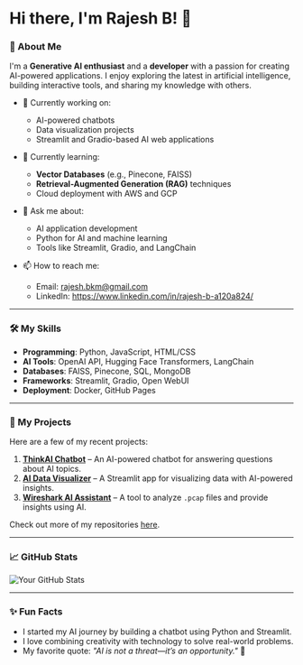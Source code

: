 # Hi there, I'm Rajesh B! 👋

### 🚀 About Me
I'm a **Generative AI enthusiast** and a **developer** with a passion for creating AI-powered applications. I enjoy exploring the latest in artificial intelligence, building interactive tools, and sharing my knowledge with others.

- 🔭 Currently working on: 
  - AI-powered chatbots
  - Data visualization projects
  - Streamlit and Gradio-based AI web applications

- 🌱 Currently learning: 
  - **Vector Databases** (e.g., Pinecone, FAISS)
  - **Retrieval-Augmented Generation (RAG)** techniques
  - Cloud deployment with AWS and GCP

- 💬 Ask me about:
  - AI application development
  - Python for AI and machine learning
  - Tools like Streamlit, Gradio, and LangChain

- 📫 How to reach me:
  - Email: rajesh.bkm@gmail.com
  - LinkedIn: https://www.linkedin.com/in/rajesh-b-a120a824/

---

### 🛠️ My Skills
- **Programming**: Python, JavaScript, HTML/CSS
- **AI Tools**: OpenAI API, Hugging Face Transformers, LangChain
- **Databases**: FAISS, Pinecone, SQL, MongoDB
- **Frameworks**: Streamlit, Gradio, Open WebUI
- **Deployment**: Docker, GitHub Pages

---

### 🌟 My Projects
Here are a few of my recent projects:
1. [**ThinkAI Chatbot**](https://github.com/username/ThinkAI-chatbot) – An AI-powered chatbot for answering questions about AI topics.
2. [**AI Data Visualizer**](https://github.com/username/AI-Data-Visualizer) – A Streamlit app for visualizing data with AI-powered insights.
3. [**Wireshark AI Assistant**](https://github.com/username/Wireshark-AI-Assistant) – A tool to analyze `.pcap` files and provide insights using AI.

Check out more of my repositories [here](https://github.com/username?tab=repositories).

---

### 📈 GitHub Stats
![Your GitHub Stats](https://github-readme-stats.vercel.app/api?username=YourUsername&show_icons=true&theme=radical)

---

### ✨ Fun Facts
- I started my AI journey by building a chatbot using Python and Streamlit.
- I love combining creativity with technology to solve real-world problems.
- My favorite quote: _"AI is not a threat—it’s an opportunity."_ 🚀
